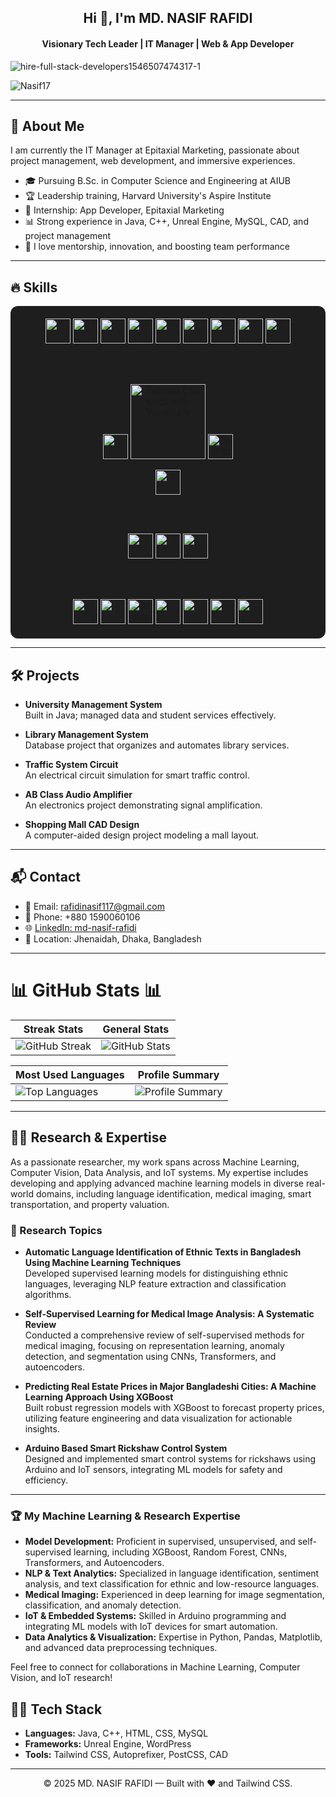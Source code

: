 <!-- Header -->
<h2 align="center">Hi 👋, I'm MD. NASIF RAFIDI</h2>
<h4 align="center">Visionary Tech Leader | IT Manager | Web & App Developer</h4>

![hire-full-stack-developers1546507474317-1](https://github.com/user-attachments/assets/232c2490-65af-4dc4-91ac-eb8b5f17c3bf)


<p align="left">
  <img src="https://komarev.com/ghpvc/?username=Nasif17&label=Profile%20views&color=0e75b6&style=flat" alt="Nasif17" />
</p>

---

## 🚀 About Me

I am currently the IT Manager at Epitaxial Marketing, passionate about project management, web development, and immersive experiences.
- 🎓 Pursuing B.Sc. in Computer Science and Engineering at AIUB
- 🏆 Leadership training, Harvard University's Aspire Institute
- 💼 Internship: App Developer, Epitaxial Marketing
- 📊 Strong experience in Java, C++, Unreal Engine, MySQL, CAD, and project management
- 🌱 I love mentorship, innovation, and boosting team performance

---

## 🔥 Skills

<div align="center" style="background-color:#1e1e1e; padding:20px; border-radius:12px;">
  
  <!-- Row 1 -->
  <img src="https://cdn.jsdelivr.net/gh/devicons/devicon/icons/cplusplus/cplusplus-original.svg" width="40" />
  <img src="https://cdn.jsdelivr.net/gh/devicons/devicon/icons/csharp/csharp-original.svg" width="40" />
  <img src="https://cdn.jsdelivr.net/gh/devicons/devicon/icons/python/python-original.svg" width="40" />
  <img src="https://cdn.jsdelivr.net/gh/devicons/devicon/icons/java/java-original.svg" width="40" />
  <img src="https://cdn.jsdelivr.net/gh/devicons/devicon/icons/bash/bash-original.svg" width="40" />
  <img src="https://cdn.jsdelivr.net/gh/devicons/devicon/icons/bootstrap/bootstrap-original.svg" width="40" />
  <img src="https://cdn.jsdelivr.net/gh/devicons/devicon/icons/php/php-original.svg" width="40" />
  <img src="https://cdn.jsdelivr.net/gh/devicons/devicon/icons/html5/html5-original.svg" width="40" />
  <img src="https://cdn.jsdelivr.net/gh/devicons/devicon/icons/css3/css3-original.svg" width="40" />
  
  <br/><br/>
  
  <!-- Row 2 -->
  <img src="https://cdn.jsdelivr.net/gh/devicons/devicon/icons/wordpress/wordpress-original.svg" width="40" />
<img src="https://logowik.com/content/uploads/images/tailwind-css3232.logowik.com.webp" alt="Tailwind CSS Logo with Wordmark" width="120" />
 <img width="40"  alt="Unofficial_JavaScript_logo_2 svg" src="https://github.com/user-attachments/assets/41b96477-9bbd-405e-8749-f8cb956fae7b" />







>
  <img src="https://cdn.jsdelivr.net/gh/devicons/devicon/icons/mysql/mysql-original.svg" width="40" />
  

  
  <br/><br/>
  
  <!-- Row 3 -->
  <img src="https://cdn.jsdelivr.net/gh/devicons/devicon/icons/powershell/powershell-original.svg" width="40" />

 
  <img src="https://cdn.jsdelivr.net/gh/devicons/devicon/icons/react/react-original.svg" width="40" />
 
  <img src="https://cdn.jsdelivr.net/gh/devicons/devicon/icons/laravel/laravel-original.svg" width="40" />



  
  <br/><br/>
  
  <!-- Row 4 -->
  <img src="https://cdn.jsdelivr.net/gh/devicons/devicon/icons/git/git-original.svg" width="40" />
  <img src="https://cdn.jsdelivr.net/gh/devicons/devicon/icons/unrealengine/unrealengine-original.svg" width="40" />
<img src="https://cdn.jsdelivr.net/gh/devicons/devicon/icons/arduino/arduino-original.svg" alt="Arduino Logo" width="40" />

  <img src="https://cdn.jsdelivr.net/gh/devicons/devicon/icons/vscode/vscode-original.svg" width="40" />
  <img src="https://cdn.jsdelivr.net/gh/devicons/devicon/icons/atom/atom-original.svg" width="40" />
 
  <img src="https://cdn.jsdelivr.net/gh/devicons/devicon/icons/photoshop/photoshop-original.svg" width="40" />
  <img src="https://cdn.jsdelivr.net/gh/devicons/devicon/icons/illustrator/illustrator-plain.svg" width="40" />
  
</div>

---

## 🛠 Projects

- **University Management System**  
  Built in Java; managed data and student services effectively.

- **Library Management System**  
  Database project that organizes and automates library services.

- **Traffic System Circuit**  
  An electrical circuit simulation for smart traffic control.

- **AB Class Audio Amplifier**  
  An electronics project demonstrating signal amplification.

- **Shopping Mall CAD Design**  
  A computer-aided design project modeling a mall layout.

---

## 📬 Contact

- 📧 Email: [rafidinasif117@gmail.com](mailto:rafidinasif117@gmail.com)
- 📱 Phone: +880 1590060106
- 🌐 [LinkedIn: md-nasif-rafidi](https://www.linkedin.com/in/md-nasif-rafidi-63a13b265)
- 📍 Location: Jhenaidah, Dhaka, Bangladesh

---



# 📊 GitHub Stats 📊

| **Streak Stats** | **General Stats** |
|------------------|-------------------|
| ![GitHub Streak](https://github-readme-streak-stats.herokuapp.com/?user=Nasif17&theme=blue_green&hide_border=false) | ![GitHub Stats](https://github-readme-stats.vercel.app/api?username=Nasif17&show_icons=true&theme=blue-green&hide_border=true) |

| **Most Used Languages** | **Profile Summary** |
|------------------------|---------------------|
| ![Top Languages](https://github-readme-stats.vercel.app/api/top-langs/?username=Nasif17&layout=compact&theme=blue-green) | ![Profile Summary](http://github-profile-summary-cards.vercel.app/api/cards/profile-details?username=Nasif17&theme=blue_green) |


---
## 🧑‍🔬 Research & Expertise

As a passionate researcher, my work spans across Machine Learning, Computer Vision, Data Analysis, and IoT systems. My expertise includes developing and applying advanced machine learning models in diverse real-world domains, including language identification, medical imaging, smart transportation, and property valuation.

### 🔬 Research Topics

- **Automatic Language Identification of Ethnic Texts in Bangladesh Using Machine Learning Techniques**  
  Developed supervised learning models for distinguishing ethnic languages, leveraging NLP feature extraction and classification algorithms.

- **Self-Supervised Learning for Medical Image Analysis: A Systematic Review**  
  Conducted a comprehensive review of self-supervised methods for medical imaging, focusing on representation learning, anomaly detection, and segmentation using CNNs, Transformers, and autoencoders.

- **Predicting Real Estate Prices in Major Bangladeshi Cities: A Machine Learning Approach Using XGBoost**  
  Built robust regression models with XGBoost to forecast property prices, utilizing feature engineering and data visualization for actionable insights.

- **Arduino Based Smart Rickshaw Control System**  
  Designed and implemented smart control systems for rickshaws using Arduino and IoT sensors, integrating ML models for safety and efficiency.

---

### 🏆 My Machine Learning & Research Expertise

- **Model Development:** Proficient in supervised, unsupervised, and self-supervised learning, including XGBoost, Random Forest, CNNs, Transformers, and Autoencoders.
- **NLP & Text Analytics:** Specialized in language identification, sentiment analysis, and text classification for ethnic and low-resource languages.
- **Medical Imaging:** Experienced in deep learning for image segmentation, classification, and anomaly detection.
- **IoT & Embedded Systems:** Skilled in Arduino programming and integrating ML models with IoT devices for smart automation.
- **Data Analytics & Visualization:** Expertise in Python, Pandas, Matplotlib, and advanced data preprocessing techniques.

Feel free to connect for collaborations in Machine Learning, Computer Vision, and IoT research!

## 🧑‍💻 Tech Stack

- **Languages:** Java, C++, HTML, CSS, MySQL
- **Frameworks:** Unreal Engine, WordPress
- **Tools:** Tailwind CSS, Autoprefixer, PostCSS, CAD

---

<footer align="center">
  &copy; 2025 MD. NASIF RAFIDI — Built with ❤️ and Tailwind CSS.
</footer>
